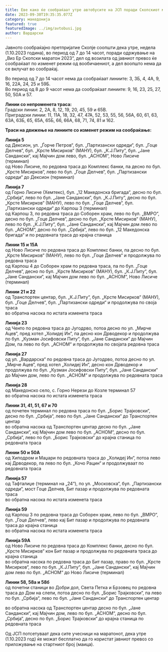 ```yaml
---
title: Еве како ќе сообраќаат утре автобусите на ЈСП поради Скопскиот маратон
date: 2023-09-30T19:35:35.077Z
category: македонија
featured: true
featuredImage: ../img/avtobusi.jpg
author: Вардарски
---
```

<!--StartFragment-->

Јавното сообраќајно претпријатие Скопје соопшти дека утре, недела (1.10.2023 година), во период од 7 до 14 часот, поради одржување на „Виз Ер Скопски маратон 2023“, дел од возилата од јавниот превоз ќе сообраќаат по изменет режим од вообичаениот, а дел воопшто нема да се вклучат во сообраќај.

Во период од 7 до 14 часот нема да сообраќаат линиите: 3, 3Б, 4, 4А, 9, 16, 22А, 24, 25 и 59Б.\
Во период од 8 до 9 часот нема да сообраќаат линиите: 9, 16, 23, 25, 27, 50, 50А и 57.

**Линии со непроменета траса:**\
Градски линии: 2, 2А, 8, 12, 19, 20, 45, 59 и 65В.\
Приградски линии: 11, 11А, 18, 32, 47, 47А, 52, 53, 55, 56, 56А, 60, 61, 63, 63А, 63Б, 65, 65А, 65Б, 66, 66А, 68, 71, 74, 81 и 162.

**Траси на движење на линиите со изменет режим на сообраќање:**

**Линија 5**\
од Дексион, ул. „Ѓорче Петров“, бул. „Партизански одреди“, бул. „Гоце Делчев“, бул. „Крсте Мисирков“ (МАНУ), бул. „К.Ј.Питу“, бул. „Јане Сандански“, кај Мајчин дом лево, бул. „АСНОМ“, Ново Лисиче (терминал)\
од Ново Лисиче, по редовна траса до Комплекс банки, па десно по бул. „Крсте Мисирков“, лево по бул. „Гоце Делчев“, бул. „Партизански одреди“ до Дексион (терминал)

**Линија 7**\
од Горно Лисиче (Хемтекс), бул. „12 Македонска бригада“, десно по бул. „Србија“, лево по бул. „Јане Сандански“, бул. „К.Ј.Питу“, десно по бул. „Крсте Мисирков“ (МАНУ), лево по бул. „Гоце Делчев“, бул. „Партизански одреди“ до Карпош 3 (терминал)\
од Карпош 3, по редовна траса до Соборен храм, лево по бул. „ВМРО“, десно по бул. „Гоце Делчев“, десно по бул. „Крсте Мисирков“ (МАНУ), лево по бул. „К.Ј.Питу“, бул. „Јане Сандански“, кај Мајчин дом лево по бул. „АСНОМ“, десно по бул. „Србија“, лево по бул. „12 Македонска бригада“ и по редовната траса до крајна станица

**Линии 15 и 15А**\
од Ново Лисиче по редовна траса до Комплекс банки, па десно по бул. „Крсте Мисирков“ (МАНУ), лево по бул. „Гоце Делчев“ и продолжува по редовна траса\
од Карпош 4 до Соборен храм по редовна траса, па по бул. „Гоце Делчев“, десно по бул. „Крсте Мисирков“ (МАНУ), бул. „К.Ј.Питу“, бул. „Јане Сандански“, кај Мајчин дом лево по бул. „АСНОМ“, Ново Лисиче (терминал)

**Линии 21 и 22**\
од Транспортен центар, бул. „К.Ј.Питу“, бул. „Крсте Мисирков“ (МАНУ), бул. „Гоце Делчев“, бул. „Партизански одреди“ и продолжува по своја траса\
во обратна насока по истата изменета траса

**Линија 23**\
oд Ченто по редовна траса до Југодрво, потоа десно по ул. „Мирче Ацев“, пред хотел „Холидеј Ин“, па десно кон Дрводекор и продолжува по бул. „Кузман Јосифовски Питу“, бул. „Јане Сандански“ до Мајчин Дом, па лево по бул. „АСНОМ“ и продолжува по својата редовна траса

**Линија 27**\
од ул. „Вардарска“ по редовна траса до Југодрво, потоа десно по ул. „Мирче Ацев“, пред хотел „Холидеј Ин“, десно кон Дрводекор и продолжува по бул. „Кузман Јосифовски Питу“, бул. „Јане Сандански“ до Мајчин дом, лево по бул. „АСНОМ“ и продолжува по редовната траса

**Линија 28**\
од Македонско село, с. Горно Нерези до Козле терминал 57\
во обратна насока по истата изменета траса

**Линии 31, 41, 51, 67 и 70**\
од почетен терминал по редовна траса по бул. „Борис Трајковски“, десно по бул. „Србија“, лево по бул. „Јане Сандански“ до Транспортен центар\
во обратна насока од Транспортен центар десно по бул. „Јане Сандански“, кај Мајчин дом лево по бул. „АСНОМ“, десно по бул. „Србија“, лево по бул. „Борис Трајковски“ до крајна станица по редовната траса

**Линии 50 и 50А**\
од Хиподром и Маџари по редовната траса до „Холидеј Ин“, потоа лево кај Дрводекор, па лево по бул. „Кочо Рацин“ и продолжуваат по редовната траса

**Линија 57**\
од Тафталиџе (терминал на „24“), по ул. „Московска“, бул. „Партизански одреди“, мост Гоце Делчев, Бит пазар и продолжува по редовната траса\
во обратна насока по истата изменета траса

**Линија 59**\
од Карпош 3 по редовна траса до Соборен храм, лево по бул. „ВМРО“, бул. „Гоце Делчев“, лево кај Бит пазар и продолжува по редовната траса до крајна станица\
во обратна насока по истата изменета траса

**Линија 59А**\
од Ново Лисиче по редовна траса до Комплекс банки, десно по бул. „Крсте Мисирков“ кон Бит пазар и продолжува по редовната траса до крајна станица\
во обратна насока по редовна траса до Бит пазар, право по бул. „Крсте Мисирков“, лево по бул. „К.Ј.Питу“, бул. „Јане Сандански“, кај Мајчин дом лево по бул. „АСНОМ“ до Ново Лисиче (терминал)

**Линии 58, 58а и 58б**\
од почетни станици во Добри дол, Света Петка и Брзовец по редовна траса до Дом на слепи, потоа десно по бул. „Борис Трајковски“, па лево по бул. „Србија“, лево по бул. „Јане Сандански“ до Транспортен центар

во обратна насока од Транспортен центар десно по бул. „Јане Сандански“, кај Мајчин дом, лево по бул. „АСНОМ“, десно по бул. „Србија“, десно по бул. „Борис Трајковски“ до крајна станица по редовната траса

Од ЈСП потсетуваат дека сите учесници на маратонот, дека утре (1.10.2023 год) ќе можат бесплатно да го користат јавниот превоз со приложување на стартниот број (маица).

<!--EndFragment-->